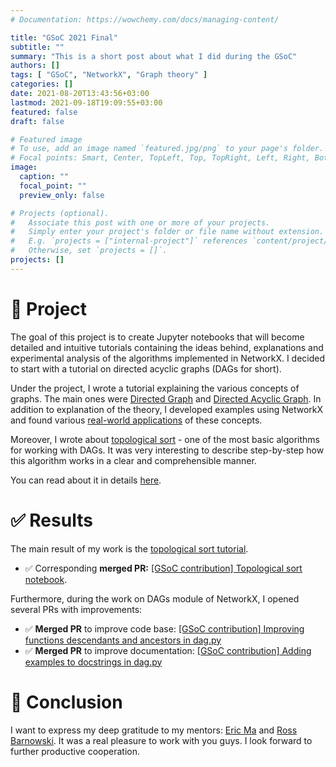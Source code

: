 ```yaml
---
# Documentation: https://wowchemy.com/docs/managing-content/

title: "GSoC 2021 Final"
subtitle: ""
summary: "This is a short post about what I did during the GSoC"
authors: []
tags: [ "GSoC", "NetworkX", "Graph theory" ]
categories: []
date: 2021-08-20T13:43:56+03:00
lastmod: 2021-09-18T19:09:55+03:00
featured: false
draft: false

# Featured image
# To use, add an image named `featured.jpg/png` to your page's folder.
# Focal points: Smart, Center, TopLeft, Top, TopRight, Left, Right, BottomLeft, Bottom, BottomRight.
image:
  caption: ""
  focal_point: ""
  preview_only: false

# Projects (optional).
#   Associate this post with one or more of your projects.
#   Simply enter your project's folder or file name without extension.
#   E.g. `projects = ["internal-project"]` references `content/project/deep-learning/index.md`.
#   Otherwise, set `projects = []`.
projects: []
---
```

# 🚀 Project

The goal of this project is to create Jupyter notebooks that will become detailed and intuitive tutorials
containing the ideas behind, explanations and experimental analysis of the algorithms
implemented in NetworkX.
I decided to start with a tutorial on directed acyclic graphs (DAGs for short).

Under the project, I wrote a tutorial explaining the various concepts of graphs.
The main ones were
[Directed Graph](https://networkx.org/nx-guides/content/algorithms/dag/index.html#directed-graph)
and 
[Directed Acyclic Graph](https://networkx.org/nx-guides/content/algorithms/dag/index.html#directed-acyclic-graph).
In addition to explanation of the theory,
I developed examples using NetworkX and found various
[real-world applications](https://networkx.org/nx-guides/content/algorithms/dag/index.html#applications)
of these concepts.

Moreover, I wrote about
[topological sort](https://networkx.org/nx-guides/content/algorithms/dag/index.html#topological-sort) -
one of the most basic algorithms for working with DAGs.
It was very interesting to describe step-by-step how this algorithm works in a clear and comprehensible manner.

You can read about it in details
[here](https://networkx.org/nx-guides/content/algorithms/dag/index.html#).

# ✅ Results

The main result of my work is the
[topological sort tutorial](https://networkx.org/nx-guides/content/algorithms/dag/index.html#).

* ✅ Corresponding **merged PR:**
  [[GSoC contribution] Topological sort notebook](https://github.com/networkx/nx-guides/pull/44).

Furthermore, during the work on DAGs module of NetworkX, I opened several PRs with improvements:

* ✅ **Merged PR** to improve code base:
  [[GSoC contribution] Improving functions descendants and ancestors in dag.py](https://github.com/networkx/networkx/pull/5017)
* ✅ **Merged PR** to improve documentation:
  [[GSoC contribution] Adding examples to docstrings in dag.py](https://github.com/networkx/networkx/pull/5019)

# 🥳 Conclusion

I want to express my deep gratitude to my mentors:
[Eric Ma](https://github.com/ericmjl)
and
[Ross Barnowski](https://github.com/rossbar).
It was a real pleasure to work with you guys.
I look forward to further productive cooperation.
